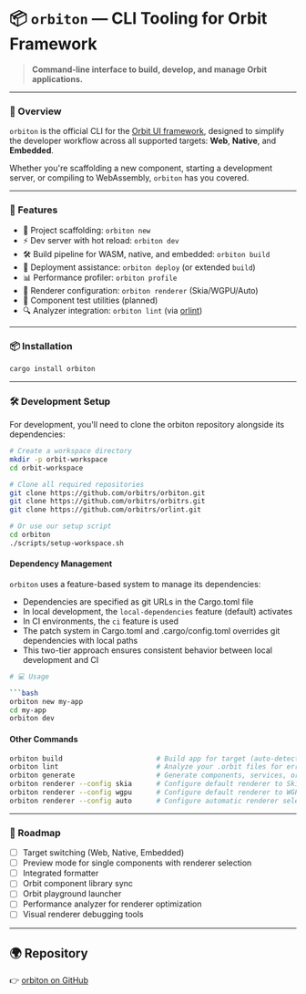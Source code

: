 # 📦 `orbiton` — CLI Tooling for Orbit Framework

> **Command-line interface to build, develop, and manage Orbit applications.**

---

### 🚀 Overview

`orbiton` is the official CLI for the [Orbit UI framework](https://github.com/orbitrs/orbit), designed to simplify the developer workflow across all supported targets: **Web**, **Native**, and **Embedded**.

Whether you're scaffolding a new component, starting a development server, or compiling to WebAssembly, `orbiton` has you covered.

---

### 🔧 Features

* 📁 Project scaffolding: `orbiton new`
* ⚡ Dev server with hot reload: `orbiton dev`
* 🛠️ Build pipeline for WASM, native, and embedded: `orbiton build`
* 🚀 Deployment assistance: `orbiton deploy` (or extended `build`)
* 📊 Performance profiler: `orbiton profile`
* 🎨 Renderer configuration: `orbiton renderer` (Skia/WGPU/Auto)
* 🧪 Component test utilities (planned)
* 🔍 Analyzer integration: `orbiton lint` (via [orlint](https://github.com/orbitrs/orlint))

---

### 📦 Installation

```bash
cargo install orbiton
```

---

### 🛠️ Development Setup

For development, you'll need to clone the orbiton repository alongside its dependencies:

```bash
# Create a workspace directory
mkdir -p orbit-workspace
cd orbit-workspace

# Clone all required repositories
git clone https://github.com/orbitrs/orbiton.git
git clone https://github.com/orbitrs/orbitrs.git
git clone https://github.com/orbitrs/orlint.git

# Or use our setup script
cd orbiton
./scripts/setup-workspace.sh
```

#### Dependency Management

`orbiton` uses a feature-based system to manage its dependencies:

- Dependencies are specified as git URLs in the Cargo.toml file
- In local development, the `local-dependencies` feature (default) activates
- In CI environments, the `ci` feature is used
- The patch system in Cargo.toml and .cargo/config.toml overrides git dependencies with local paths
- This two-tier approach ensures consistent behavior between local development and CI

```bash
# 💻 Usage

```bash
orbiton new my-app
cd my-app
orbiton dev
```

#### Other Commands

```bash
orbiton build                       # Build app for target (auto-detects platform)
orbiton lint                        # Analyze your .orbit files for errors
orbiton generate                    # Generate components, services, or stores
orbiton renderer --config skia      # Configure default renderer to Skia
orbiton renderer --config wgpu      # Configure default renderer to WGPU
orbiton renderer --config auto      # Configure automatic renderer selection
```

---

### 🔮 Roadmap

* [ ] Target switching (Web, Native, Embedded)
* [ ] Preview mode for single components with renderer selection
* [ ] Integrated formatter
* [ ] Orbit component library sync
* [ ] Orbit playground launcher
* [ ] Performance analyzer for renderer optimization
* [ ] Visual renderer debugging tools

---

## 🌍 Repository

👉 [orbiton on GitHub](https://github.com/orbitrs/orbiton)

